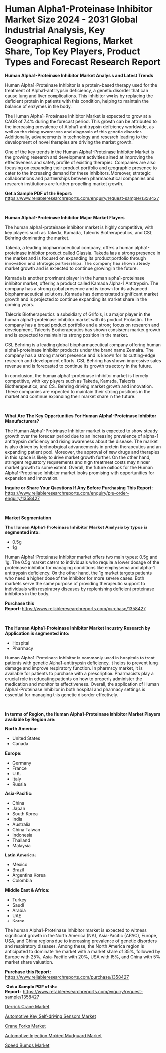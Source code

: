 <p><h1>Human Alpha1-Proteinase Inhibitor Market Size 2024 - 2031 Global Industrial Analysis, Key Geographical Regions, Market Share, Top Key Players, Product Types and Forecast Research Report</h1></p><p><strong>Human Alpha1-Proteinase Inhibitor Market Analysis and Latest Trends</strong></p>
<p><p>Human Alpha1-Proteinase Inhibitor is a protein-based therapy used for the treatment of Alpha1-antitrypsin deficiency, a genetic disorder that can cause lung and liver complications. This inhibitor works by replacing the deficient protein in patients with this condition, helping to maintain the balance of enzymes in the body.</p><p>The Human Alpha1-Proteinase Inhibitor Market is expected to grow at a CAGR of 7.4% during the forecast period. This growth can be attributed to the increasing prevalence of Alpha1-antitrypsin deficiency worldwide, as well as the rising awareness and diagnosis of this genetic disorder. Additionally, advancements in technology and research leading to the development of novel therapies are driving the market growth.</p><p>One of the key trends in the Human Alpha1-Proteinase Inhibitor Market is the growing research and development activities aimed at improving the effectiveness and safety profile of existing therapies. Companies are also focusing on expanding their product portfolio and geographic presence to cater to the increasing demand for these inhibitors. Moreover, strategic collaborations and partnerships between pharmaceutical companies and research institutions are further propelling market growth.</p></p>
<p><strong>Get a Sample PDF of the Report:&nbsp;</strong> <a href="https://www.reliableresearchreports.com/enquiry/request-sample/1358427">https://www.reliableresearchreports.com/enquiry/request-sample/1358427</a></p>
<p>&nbsp;</p>
<p><strong>Human Alpha1-Proteinase Inhibitor Major Market Players</strong></p>
<p><p>The human alpha1-proteinase inhibitor market is highly competitive, with key players such as Takeda, Kamada, Talecris Biotherapeutics, and CSL Behring dominating the market. </p><p>Takeda, a leading biopharmaceutical company, offers a human alpha1-proteinase inhibitor product called Glassia. Takeda has a strong presence in the market and is focused on expanding its product portfolio through innovation and strategic partnerships. The company has shown steady market growth and is expected to continue growing in the future.</p><p>Kamada is another prominent player in the human alpha1-proteinase inhibitor market, offering a product called Kamada Alpha-1 Antitrypsin. The company has a strong global presence and is known for its advanced biopharmaceutical solutions. Kamada has demonstrated significant market growth and is projected to continue expanding its market share in the coming years.</p><p>Talecris Biotherapeutics, a subsidiary of Grifols, is a major player in the human alpha1-proteinase inhibitor market with its product Prolastin. The company has a broad product portfolio and a strong focus on research and development. Talecris Biotherapeutics has shown consistent market growth and is expected to maintain its strong position in the market.</p><p>CSL Behring is a leading global biopharmaceutical company offering human alpha1-proteinase inhibitor products under the brand name Zemaira. The company has a strong market presence and is known for its cutting-edge research and development efforts. CSL Behring has shown impressive sales revenue and is forecasted to continue its growth trajectory in the future.</p><p>In conclusion, the human alpha1-proteinase inhibitor market is fiercely competitive, with key players such as Takeda, Kamada, Talecris Biotherapeutics, and CSL Behring driving market growth and innovation. These companies are expected to maintain their strong positions in the market and continue expanding their market share in the future.</p></p>
<p>&nbsp;</p>
<p><strong>What Are The Key Opportunities For Human Alpha1-Proteinase Inhibitor Manufacturers?</strong></p>
<p><p>The Human Alpha1-Proteinase Inhibitor market is expected to show steady growth over the forecast period due to an increasing prevalence of alpha-1 antitrypsin deficiency and rising awareness about the disease. The market is also driven by technological advancements in protein therapeutics and an expanding patient pool. Moreover, the approval of new drugs and therapies in this space is likely to drive market growth further. On the other hand, stringent regulatory requirements and high treatment costs may hinder market growth to some extent. Overall, the future outlook for the Human Alpha1-Proteinase Inhibitor market looks promising with opportunities for expansion and innovation.</p></p>
<p><strong>Inquire or Share Your Questions If Any Before Purchasing This Report:</strong> <a href="https://www.reliableresearchreports.com/enquiry/pre-order-enquiry/1358427">https://www.reliableresearchreports.com/enquiry/pre-order-enquiry/1358427</a></p>
<p>&nbsp;</p>
<p><strong>Market Segmentation</strong></p>
<p><strong>The Human Alpha1-Proteinase Inhibitor Market Analysis by types is segmented into:</strong></p>
<p><ul><li>0.5g</li><li>1g</li></ul></p>
<p><p>Human Alpha1-Proteinase Inhibitor market offers two main types: 0.5g and 1g. The 0.5g market caters to individuals who require a lower dosage of the proteinase inhibitor for managing conditions like emphysema and alpha-1 antitrypsin deficiency. On the other hand, the 1g market targets patients who need a higher dose of the inhibitor for more severe cases. Both markets serve the same purpose of providing therapeutic support to individuals with respiratory diseases by replenishing deficient proteinase inhibitors in the body.</p></p>
<p><strong>Purchase this Report:&nbsp;</strong><a href="https://www.reliableresearchreports.com/purchase/1358427">https://www.reliableresearchreports.com/purchase/1358427</a></p>
<p>&nbsp;</p>
<p><strong>The Human Alpha1-Proteinase Inhibitor Market Industry Research by Application is segmented into:</strong></p>
<p><ul><li>Hospital</li><li>Pharmacy</li></ul></p>
<p><p>Human Alpha1-Proteinase Inhibitor is commonly used in hospitals to treat patients with genetic Alpha1-antitrypsin deficiency. It helps to prevent lung damage and improve respiratory function. In pharmacy market, it is available for patients to purchase with a prescription. Pharmacists play a crucial role in educating patients on how to properly administer the medication and monitor its effectiveness. Overall, the application of Human Alpha1-Proteinase Inhibitor in both hospital and pharmacy settings is essential for managing this genetic disorder effectively.</p></p>
<p>&nbsp;</p>
<p><strong>In terms of Region, the Human Alpha1-Proteinase Inhibitor Market Players available by Region are:</strong></p>
<p>
    <p> <strong> North America: </strong>
        <ul>
            <li>United States</li>
            <li>Canada</li>
        </ul>
        </p> 
    <p> <strong> Europe: </strong>
        <ul>
            <li>Germany</li>
            <li>France</li>
            <li>U.K.</li>
            <li>Italy</li>
            <li>Russia</li>
        </ul>
        </p> 
    <p> <strong> Asia-Pacific: </strong>
        <ul>
            <li>China</li>
            <li>Japan</li>
            <li>South Korea</li>
            <li>India</li>
            <li>Australia</li>
            <li>China Taiwan</li>
            <li>Indonesia</li>
            <li>Thailand</li>
            <li>Malaysia</li>
        </ul>
        </p> 
    <p> <strong> Latin America: </strong>
        <ul>
            <li>Mexico</li>
            <li>Brazil</li>
            <li>Argentina Korea</li>
            <li>Colombia</li>
        </ul>
        </p> 
    <p> <strong> Middle East & Africa: </strong>
        <ul>
            <li>Turkey</li>
            <li>Saudi</li>
            <li>Arabia</li>
            <li>UAE</li>
            <li>Korea</li>
        </ul>
    </p>
    </p>
<p><p>The human Alpha1-Proteinase Inhibitor market is expected to witness significant growth in the North America (NA), Asia-Pacific (APAC), Europe, USA, and China regions due to increasing prevalence of genetic disorders and respiratory diseases. Among these, the North America region is anticipated to dominate the market with a market share of 35%, followed by Europe with 25%, Asia-Pacific with 20%, USA with 15%, and China with 5% market share valuation.</p></p>
<p><strong>Purchase this Report: </strong><a href="https://www.reliableresearchreports.com/purchase/1358427">https://www.reliableresearchreports.com/purchase/1358427</a></p>
<p>&nbsp;<strong>Get a Sample PDF of the Report:&nbsp;&nbsp;</strong><a href="https://www.reliableresearchreports.com/enquiry/request-sample/1358427">https://www.reliableresearchreports.com/enquiry/request-sample/1358427</a></p>
<p><strong></strong></p>
<p><p><a href="https://medium.com/@toneygrimes2023/analyzing-derrick-crane-market-global-industry-perspective-and-forecast-2024-to-2031-f93fc981d213">Derrick Crane Market</a></p><p><a href="https://issuu.com/reportprime-2/docs/automotive-key-self-driving-sensors-market-size-20">Automotive Key Self-driving Sensors Market</a></p><p><a href="https://medium.com/@katlynbauch/crane-forks-market-size-market-outlook-and-market-forecast-2024-to-2031-158e19946bd6">Crane Forks Market</a></p><p><a href="https://issuu.com/reportprime-2/docs/automotive-injection-molded-mudguard-market-size-2">Automotive Injection Molded Mudguard Market</a></p><p><a href="https://medium.com/@katlynbauch/speed-bumps-market-outlook-industry-overview-and-forecast-2024-to-2031-6b5fa98ac6e2">Speed Bumps Market</a></p></p>